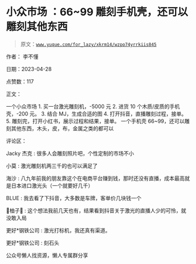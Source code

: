 # 小众市场 ：66~99 雕刻手机壳，还可以雕刻其他东西

> 原文：[`www.yuque.com/for_lazy/xkrm14/wzpo74yrrkiis845`](https://www.yuque.com/for_lazy/xkrm14/wzpo74yrrkiis845)



作者： 李不懂



日期：2023-04-28



点赞数：117



正文：



一个小众市场 1\. 买一台激光雕刻机，-5000 元 2\. 进货 10 个木质/皮质的手机壳，-200 元。 3\. 结合 MJ，生成合适的图 4. 打开抖音，直播雕刻过程，接单。 5\. 雕刻完，打开小红书，展示过程和结果，接单。 一个手机壳 66~99，还可以雕刻其他东西，木头，皮，布，金属之类的都可以



评论区：



Jacky 杰克 : 很多人会雕刻照片吧，个性定制的市场不小



小莫 : 激光雕刻机两三千的也可以满足了



海沙 : 八九年前我的朋友靠这个在电商平台赚到钱，那时还没有直播，成本最高就是日本进口激光头（一个就要好几千）



BLUE : 我去看了下抖音，大多数是车牌，客单价几块钱一个



🍉柚子🍊 : 这个想法我前几天也有，结果看到抖音关于激光的直播人少的可怜，就没敢入局



更好*钢铁公司 : 激光打标机，我还真有渠道。



更好*钢铁公司 : 刻石头



公众号懒人找资源，懒人专属群分享

